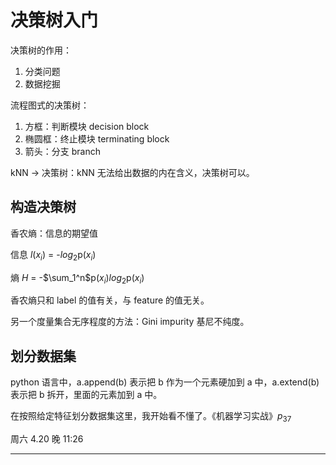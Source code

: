 # 决策树入门

决策树的作用：

1. 分类问题
2. 数据挖掘

流程图式的决策树：

1. 方框：判断模块 decision block
2. 椭圆框：终止模块 terminating block
3. 箭头：分支 branch

kNN -> 决策树：kNN 无法给出数据的内在含义，决策树可以。

## 构造决策树

香农熵：信息的期望值

信息 *l*($x_i$) = -$log_2$p($x_i$)

熵 *H* = -$\sum_1^n$p($x_i$)$log_2$p($x_i$)

香农熵只和 label 的值有关，与 feature 的值无关。

另一个度量集合无序程度的方法：Gini impurity 基尼不纯度。

## 划分数据集

python 语言中，a.append(b) 表示把 b 作为一个元素硬加到 a 中，a.extend(b) 表示把 b 拆开，里面的元素加到 a 中。

在按照给定特征划分数据集这里，我开始看不懂了。《机器学习实战》$p_{37}$

周六 4.20 晚 11:26

---